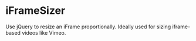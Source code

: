 # iFrameSizer
Use jQuery to resize an iFrame proportionally. Ideally used for sizing iframe-based videos like Vimeo.
